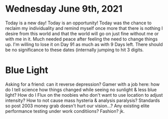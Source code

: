 # Wednesday June 9th, 2021

Today is a new day!
Today is an opportunity!
Today was the chance to reclaim my individuality and remind myself once more that there is nothing I desire from this world and that the world will go on just fine without me or with me in it. Much needed peace after feeling the need to change things up. I'm willing to lose it on Day 91 as much as with 9 Days left. There should be no significance to these dates (internally jumping to hit 3 digits.

# Blue Light

Asking for a friend: can it reverse depression? Gamer with a job here: how do I tell science how things changed while seeing no sunlight & less blue light? How do I Flux on the noobies who don't want to use location to adjust intensity? How to not cause mass hysteria & analysis paralysis? Standards so post 2003 money grab doesn't hurt our vision...? Any existing elite performance testing under work conditiions? Fashion? jk.
